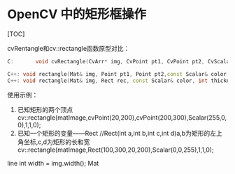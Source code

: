 # OpenCV 中的矩形框操作

[TOC]

cvRentangle和cv::rectangle函数原型对比：

```cpp
C:       void cvRectangle(CvArr* img, CvPoint pt1, CvPoint pt2, CvScalar color, int thickness=1, int line_type=8, int shift=0 )

C++: void rectangle(Mat& img, Point pt1, Point pt2,const Scalar& color, int thickness=1, int lineType=8, int shift=0)
C++: void rectangle(Mat& img, Rect rec, const Scalar& color, int thickness=1, int lineType=8, int shift=0 )
```

使用示例：

1. 已知矩形的两个顶点
cv::rectangle(matImage,cvPoint(20,200),cvPoint(200,300),Scalar(255,0,0),1,1,0);  
2. 已知一个矩形的变量——Rect
//Rect(int a,int b,int c,int d)a,b为矩形的左上角坐标,c,d为矩形的长和宽  
cv::rectangle(matImage,Rect(100,300,20,200),Scalar(0,0,255),1,1,0); 

line
int width = img.width();
Mat
